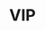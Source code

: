 ---
id: vip
parent: /wiki/
permalink: /wiki/vip/
image: /images/wiki/vip.webp
title: VIP
description: Very Important Padel, sapevi che tutti questi personaggi famosi giocano a padel?
weight: 2
menu:
  main:
    identifier: "vip"
    parent: "wiki"
---